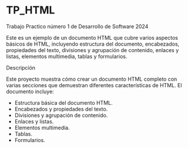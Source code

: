 # TP_HTML

Trabajo Practico número 1 de Desarrollo de Software 2024
 
Este es un ejemplo de un documento HTML que cubre varios aspectos básicos de HTML, incluyendo estructura del documento, encabezados, propiedades del texto, divisiones y agrupación de contenido, enlaces y listas, elementos multimedia, tablas y formularios.



 Descripción

Este proyecto muestra cómo crear un documento HTML completo con varias secciones que demuestran diferentes características de HTML. El documento incluye:

- Estructura básica del documento HTML.
- Encabezados y propiedades del texto.
- Divisiones y agrupación de contenido.
- Enlaces y listas.
- Elementos multimedia.
- Tablas.
- Formularios.

 
